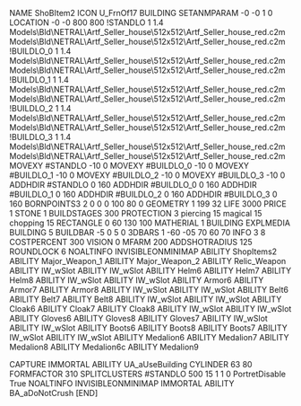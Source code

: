 NAME ShoBItem2
ICON U_FrnOf17
BUILDING
SETANMPARAM -0 -0 1 0
LOCATION -0 -0 800 800
!STANDLO      1 1.4 Models\Bld\NETRAL\Artf_Seller_house\512x512\Artf_Seller_house_red.c2m Models\Bld\NETRAL\Artf_Seller_house\512x512\Artf_Seller_house_red.c2m 
!BUILDLO_0    1 1.4 Models\Bld\NETRAL\Artf_Seller_house\512x512\Artf_Seller_house_red.c2m Models\Bld\NETRAL\Artf_Seller_house\512x512\Artf_Seller_house_red.c2m 
!BUILDLO_1    1 1.4 Models\Bld\NETRAL\Artf_Seller_house\512x512\Artf_Seller_house_red.c2m Models\Bld\NETRAL\Artf_Seller_house\512x512\Artf_Seller_house_red.c2m 
!BUILDLO_2    1 1.4 Models\Bld\NETRAL\Artf_Seller_house\512x512\Artf_Seller_house_red.c2m Models\Bld\NETRAL\Artf_Seller_house\512x512\Artf_Seller_house_red.c2m 
!BUILDLO_3    1 1.4 Models\Bld\NETRAL\Artf_Seller_house\512x512\Artf_Seller_house_red.c2m Models\Bld\NETRAL\Artf_Seller_house\512x512\Artf_Seller_house_red.c2m 
MOVEXY #STANDLO   -10 0
MOVEXY #BUILDLO_0 -10 0
MOVEXY #BUILDLO_1 -10 0
MOVEXY #BUILDLO_2 -10 0
MOVEXY #BUILDLO_3 -10 0
ADDHDIR #STANDLO 0 160
ADDHDIR #BUILDLO_0 0 160
ADDHDIR #BUILDLO_1 0 160
ADDHDIR #BUILDLO_2 0 160
ADDHDIR #BUILDLO_3 0 160
BORNPOINTS3 2 0 0 0 100 80 0
GEOMETRY 1 199 32
LIFE     3000
PRICE 1 STONE 1
BUILDSTAGES 300
PROTECTION 3 piercing 15 magical 15 chopping 15
RECTANGLE    0 60 130 100
MATHERIAL 1 BUILDING
EXPLMEDIA BUILDING 5
BUILDBAR -5 0 5 0
3DBARS 1 -60 -05 70 60 70
INFO 3 8
COSTPERCENT 300
VISION 0
MFARM 200
ADDSHOTRADIUS 125
ROUNDLOCK 6
NOALTINFO
INVISIBLEONMINIMAP
ABILITY ShopItems2
ABILITY Major_Weapon_1
ABILITY Major_Weapon_2
ABILITY Relic_Weapon
ABILITY IW_wSlot
ABILITY IW_wSlot
ABILITY Helm6
ABILITY Helm7
ABILITY Helm8
ABILITY IW_wSlot
ABILITY IW_wSlot
ABILITY Armor6
ABILITY Armor7
ABILITY Armor8
ABILITY IW_wSlot
ABILITY IW_wSlot
ABILITY Belt6
ABILITY Belt7
ABILITY Belt8
ABILITY IW_wSlot
ABILITY IW_wSlot
ABILITY Cloak6
ABILITY Cloak7
ABILITY Cloak8
ABILITY IW_wSlot
ABILITY IW_wSlot
ABILITY Gloves6
ABILITY Gloves8
ABILITY Gloves7
ABILITY IW_wSlot
ABILITY IW_wSlot
ABILITY Boots6
ABILITY Boots8
ABILITY Boots7
ABILITY IW_wSlot
ABILITY IW_wSlot
ABILITY Medalion6
ABILITY Medalion7
ABILITY Medalion8
ABILITY Medalion6c
ABILITY Medalion9

CAPTURE
IMMORTAL
ABILITY UA_aUseBuilding
CYLINDER 63 80
FORMFACTOR 310
SPLITCLUSTERS #STANDLO 500 15 1 1 0
PortretDisable True
NOALTINFO
INVISIBLEONMINIMAP
IMMORTAL
ABILITY BA_aDoNotCrush
[END]











